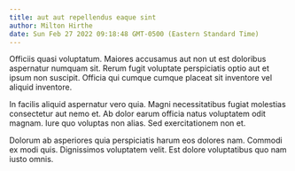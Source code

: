 ```yaml
---
title: aut aut repellendus eaque sint
author: Milton Hirthe
date: Sun Feb 27 2022 09:18:48 GMT-0500 (Eastern Standard Time)
---
```

Officiis quasi voluptatum. Maiores accusamus aut non ut est doloribus aspernatur numquam sit. Rerum fugit voluptate perspiciatis optio aut et ipsum non suscipit. Officia qui cumque cumque placeat sit inventore vel aliquid inventore.

 In facilis aliquid aspernatur vero quia. Magni necessitatibus fugiat molestias consectetur aut nemo et. Ab dolor earum officia natus voluptatem odit magnam. Iure quo voluptas non alias. Sed exercitationem non et.

 Dolorum ab asperiores quia perspiciatis harum eos dolores nam. Commodi ex modi quis. Dignissimos voluptatem velit. Est dolore voluptatibus quo nam iusto omnis.